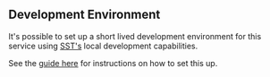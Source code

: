 ## Development Environment

It's possible to set up a short lived development environment for this service using [SST's](https://docs.sst.dev/live-lambda-development) local development capabilities.

See the [guide here](https://github.com/Shieldpay/optimus/blob/master/scripts/sst/README.md) for instructions on how to set this up.